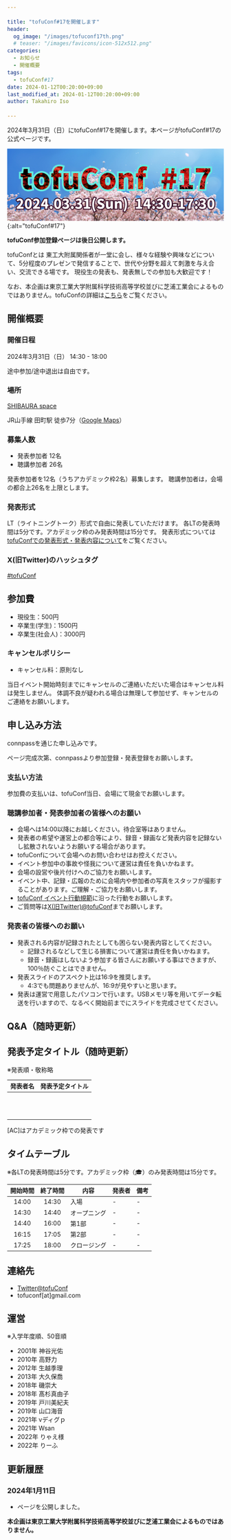 ```yaml
---

title: "tofuConf#17を開催します"
header:
  og_image: "/images/tofuconf17th.png"
  # teaser: "/images/favicons/icon-512x512.png"
categories:
  - お知らせ
  - 開催概要
tags:
  - tofuConf#17
date: 2024-01-12T00:20:00+09:00
last_modified_at: 2024-01-12T00:20:00+09:00
author: Takahiro Iso

---
```


2024年3月31日（日）にtofuConf#17を開催します。本ページがtofuConf#17の公式ページです。

![](/images/tofuconf17th.png){:alt="tofuConf#17"}

__tofuConf参加登録ページは後日公開します。__

tofuConfとは
東工大附属関係者が一堂に会し、様々な経験や興味などについて、5分程度のプレゼンで発信することで、世代や分野を超えて刺激を与え合い、交流できる場です。
現役生の発表も、発表無しでの参加も大歓迎です！

なお、本企画は東京工業大学附属科学技術高等学校並びに芝浦工業会によるものではありません。tofuConfの詳細は[こちら](/about/)をご覧ください。


## 開催概要

### 開催日程

2024年3月31日（日） 14:30 - 18:00

途中参加/途中退出は自由です。

### 場所

[SHIBAURA space](https://www.instabase.jp/space/5089645298?planType=hourly&cat=kaigishitsu)

JR山手線 田町駅 徒歩7分（[Google Maps](https://goo.gl/maps/YpvYRSTDhtqVxjtr6)）

### 募集人数

* 発表参加者 12名
* 聴講参加者 26名

発表参加者を12名（うちアカデミック枠2名）募集します。
聴講参加者は，会場の都合上26名を上限とします。

### 発表形式

LT（ライトニングトーク）形式で自由に発表していただけます。
各LTの発表時間は5分です。アカデミック枠のみ発表時間は15分です。
発表形式については[tofuConfでの発表形式・発表内容について](/about/presentation/)をご覧ください。

### X(旧Twitter)のハッシュタグ

[#tofuConf](https://twitter.com/hashtag/tofuConf)

## 参加費

* 現役生：500円
* 卒業生(学生)：1500円
* 卒業生(社会人)：3000円

### キャンセルポリシー

* キャンセル料：原則なし

当日イベント開始時刻までにキャンセルのご連絡いただいた場合はキャンセル料は発生しません。
体調不良が疑われる場合は無理して参加せず、キャンセルのご連絡をお願いします。

## 申し込み方法

connpassを通じた申し込みです。

ページ完成次第、connpassより参加登録・発表登録をお願いします。

### 支払い方法

参加費の支払いは、tofuConf当日、会場にて現金でお願いします。

### 聴講参加者・発表参加者の皆様へのお願い

* 会場へは14:00以降にお越しください。待合室等はありません。
* 発表者の希望や運営上の都合等により、録音・録画など発表内容を記録ないし拡散されないようお願いする場合があります。
* tofuConfについて会場へのお問い合わせはお控えください。
* イベント参加中の事故や怪我について運営は責任を負いかねます。
* 会場の設営や後片付けへのご協力をお願いします。
* イベント中、記録・広報のために会場内や参加者の写真をスタッフが撮影することがあります。ご理解・ご協力をお願いします。
* [tofuConf イベント行動規範](/conduct/)に沿った行動をお願いします。
* ご質問等は[X(旧Twitter)@tofuConf](https://twitter.com/tofuConf)までお願いします。

### 発表者の皆様へのお願い

* 発表される内容が記録されたとしても困らない発表内容としてください。
  * 記録されるなどして生じる損害について運営は責任を負いかねます。
  * 録音・録画はしないよう参加する皆さんにお願いする事はできますが、100％防ぐことはできません。
* 発表スライドのアスペクト比は16:9を推奨します。
  * 4:3でも問題ありませんが、16:9が見やすいと思います。
* 発表は運営で用意したパソコンで行います。USBメモリ等を用いてデータ転送を行いますので、なるべく開始前までにスライドを完成させてください。

## Q&A（随時更新）

## 発表予定タイトル（随時更新）

※発表順・敬称略

| 発表者名 | 発表予定タイトル |
|:--------:|:----------------------:|
|||
|||
|||
|||
|||
|||
|||
|||
|||
|||
|||
|||

[AC]はアカデミック枠での発表です

## タイムテーブル

※各LTの発表時間は5分です。アカデミック枠（🎓）のみ発表時間は15分です。

| 開始時間 | 終了時間 | 内容 | 発表者 | 備考 |
| :---: | :---: | --- | --- | --- |
| 14:00 | 14:30 | 入場 | - | - |
| 14:30 | 14:40 | オープニング | - | - |
| 14:40 | 16:00 | 第1部 | - | - |
| 16:15 | 17:05 | 第2部 | - | - |
| 17:25 | 18:00 | クロージング | - | - |

<!-- ![](/images/timetable_tofuconf17th.jpg) -->

## 連絡先

* [Twitter@tofuConf](https://twitter.com/tofuConf)
* tofuconf[at]gmail.com

## 運営

※入学年度順、50音順

* 2001年 神谷光佑
* 2010年 高野力
* 2012年 生越季理
* 2013年 大久保喬
* 2018年 磯崇大
* 2018年 髙杉真由子
* 2019年 戸川美紀夫
* 2019年 山口海音
* 2021年 vディグｐ
* 2021年 Wsan
* 2022年 りゃえ様
* 2022年 りーふ


## 更新履歴

### 2024年1月11日

* ページを公開しました。

__本企画は東京工業大学附属科学技術高等学校並びに芝浦工業会によるものではありません。__
